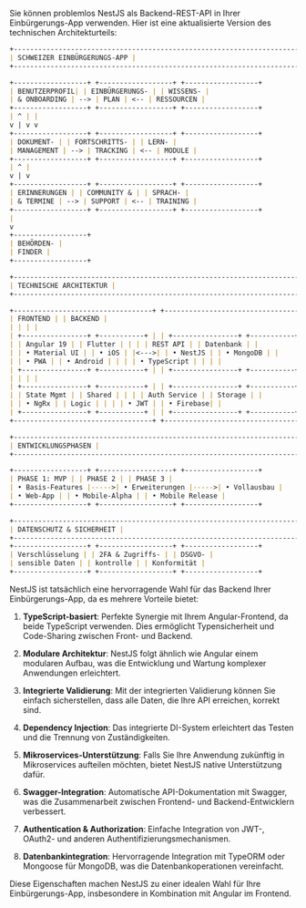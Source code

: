 Sie können problemlos NestJS als Backend-REST-API in Ihrer Einbürgerungs-App verwenden. Hier ist eine aktualisierte Version des technischen Architekturteils:

```markdown
+---------------------------------------------------------------------------------+
| SCHWEIZER EINBÜRGERUNGS-APP |
+---------------------------------------------------------------------------------+

+------------------+ +------------------+ +------------------+
| BENUTZERPROFIL| | EINBÜRGERUNGS- | | WISSENS- |
| & ONBOARDING | --> | PLAN | <-- | RESSOURCEN |
+------------------+ +------------------+ +------------------+
| ^ | |
v | v v
+------------------+ +------------------+ +------------------+
| DOKUMENT- | | FORTSCHRITTS- | | LERN- |
| MANAGEMENT | --> | TRACKING | <-- | MODULE |
+------------------+ +------------------+ +------------------+
| ^ |
v | v
+------------------+ +------------------+ +------------------+
| ERINNERUNGEN | | COMMUNITY & | | SPRACH- |
| & TERMINE | --> | SUPPORT | <-- | TRAINING |
+------------------+ +------------------+ +------------------+
|
v
+------------------+
| BEHÖRDEN- |
| FINDER |
+------------------+

+---------------------------------------------------------------------------------+
| TECHNISCHE ARCHITEKTUR |
+---------------------------------------------------------------------------------+

+----------------------------------+ +----------------------------------+
| FRONTEND | | BACKEND |
| | | |
| +----------------+ +-----------+ | | +----------------+ +-----------+ |
| | Angular 19 | | Flutter | | | | REST API | | Datenbank | |
| | • Material UI | | • iOS | |<--->| | • NestJS | | • MongoDB | |
| | • PWA | | • Android | | | | • TypeScript | | | |
| +----------------+ +-----------+ | | +----------------+ +-----------+ |
| | | |
| +----------------+ +-----------+ | | +----------------+ +-----------+ |
| | State Mgmt | | Shared | | | | Auth Service | | Storage | |
| | • NgRx | | Logic | | | | • JWT | | • Firebase| |
| +----------------+ +-----------+ | | +----------------+ +-----------+ |
+----------------------------------+ +----------------------------------+

+---------------------------------------------------------------------------------+
| ENTWICKLUNGSPHASEN |
+---------------------------------------------------------------------------------+

+------------------+ +------------------+ +------------------+
| PHASE 1: MVP | | PHASE 2 | | PHASE 3 |
| • Basis-Features |----->| • Erweiterungen |----->| • Vollausbau |
| • Web-App | | • Mobile-Alpha | | • Mobile Release |
+------------------+ +------------------+ +------------------+

+---------------------------------------------------------------------------------+
| DATENSCHUTZ & SICHERHEIT |
+---------------------------------------------------------------------------------+
+------------------+ +------------------+ +------------------+
| Verschlüsselung | | 2FA & Zugriffs- | | DSGVO- |
| sensible Daten | | kontrolle | | Konformität |
+------------------+ +------------------+ +------------------+
```

NestJS ist tatsächlich eine hervorragende Wahl für das Backend Ihrer Einbürgerungs-App, da es mehrere Vorteile bietet:

1. **TypeScript-basiert**: Perfekte Synergie mit Ihrem Angular-Frontend, da beide TypeScript verwenden. Dies ermöglicht Typensicherheit und Code-Sharing zwischen Front- und Backend.

2. **Modulare Architektur**: NestJS folgt ähnlich wie Angular einem modularen Aufbau, was die Entwicklung und Wartung komplexer Anwendungen erleichtert.

3. **Integrierte Validierung**: Mit der integrierten Validierung können Sie einfach sicherstellen, dass alle Daten, die Ihre API erreichen, korrekt sind.

4. **Dependency Injection**: Das integrierte DI-System erleichtert das Testen und die Trennung von Zuständigkeiten.

5. **Mikroservices-Unterstützung**: Falls Sie Ihre Anwendung zukünftig in Mikroservices aufteilen möchten, bietet NestJS native Unterstützung dafür.

6. **Swagger-Integration**: Automatische API-Dokumentation mit Swagger, was die Zusammenarbeit zwischen Frontend- und Backend-Entwicklern verbessert.

7. **Authentication & Authorization**: Einfache Integration von JWT-, OAuth2- und anderen Authentifizierungsmechanismen.

8. **Datenbankintegration**: Hervorragende Integration mit TypeORM oder Mongoose für MongoDB, was die Datenbankoperationen vereinfacht.

Diese Eigenschaften machen NestJS zu einer idealen Wahl für Ihre Einbürgerungs-App, insbesondere in Kombination mit Angular im Frontend.
